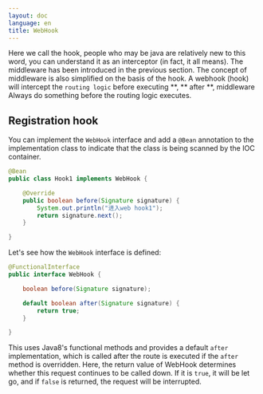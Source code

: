 ```yaml
---
layout: doc
language: en
title: WebHook
---
```


Here we call the hook, people who may be java are relatively new to this word, you can understand it as an interceptor (in fact, it all means). The middleware has been introduced in the previous section. The concept of middleware is also simplified on the basis of the hook. A webhook (hook) will intercept the `routing logic` before executing **, ** after **, middleware Always do something before the routing logic executes.

## Registration hook

You can implement the `WebHook` interface and add a `@Bean` annotation to the implementation class to indicate that the class is being scanned by the IOC container.

```java
@Bean
public class Hook1 implements WebHook {

    @Override
    public boolean before(Signature signature) {
        System.out.println("进入web hook1");
        return signature.next();
    }

}
```

Let's see how the `WebHook` interface is defined:

```java
@FunctionalInterface
public interface WebHook {

    boolean before(Signature signature);

    default boolean after(Signature signature) {
        return true;
    }

}
```

This uses Java8's functional methods and provides a default `after` implementation, which is called after the route is executed if the `after` method is overridden.
Here, the return value of WebHook determines whether this request continues to be called down. If it is `true`, it will be let go, and if `false` is returned, the request will be interrupted.